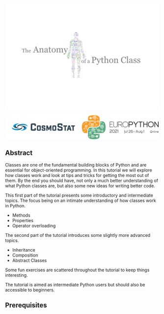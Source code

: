 <img src="./images/logo.jpg">

<a href="http://www.cosmostat.org/" target="_blank"><img src="./images/cosmostat_logo.png" width=250></a><a href="https://ep2021.europython.eu/talks/BivGxE9-the-anatomy-of-a-python-class/" target="_blank"><img src="./images/europython_2021_logo.png" width=250></a>

## Abstract

Classes are one of the fundamental building blocks of Python and are essential for object-oriented programming. In this tutorial we will explore how classes work and look at tips and tricks for getting the most out of them. By the end you should have, not only a much better understanding of what Python classes are, but also some new ideas for writing better code.

This first part of the tutorial presents some introductory and intermediate topics. The focus being on an intimate understanding of how classes work in Python.
- Methods
- Properties
- Operator overloading

The second part of the tutorial introduces some slightly more advanced topics.
- Inheritance
- Composition
- Abstract Classes

Some fun exercises are scattered throughout the tutorial to keep things interesting.

The tutorial is aimed as intermediate Python users but should also be accessible to beginners.

## Prerequisites
